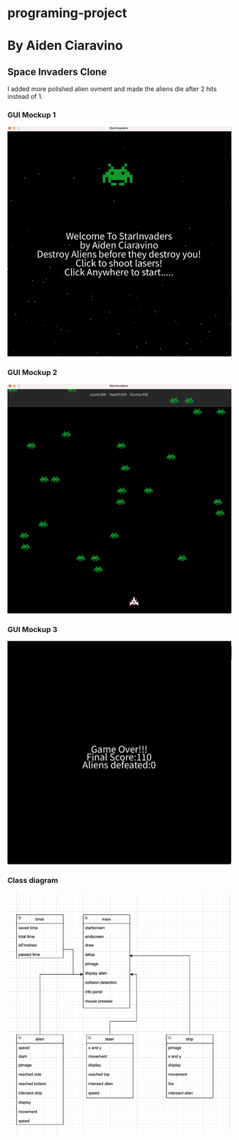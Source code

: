 # programing-project
# By Aiden Ciaravino
## Space Invaders Clone

I added more polished alien ovment and made the aliens die after 2 hits instead of 1.

### GUI Mockup 1
![startscreen](images/start.png)
### GUI Mockup 2
![Alien](images/sic.png)
### GUI Mockup 3
![endscreen](images/endscr.png)
### Class diagram
![Class Diagram](images/starinvad.png)
